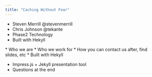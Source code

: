 ```yaml
---
title: "Caching Without Fear"
---
```


* Steven Merrill @stevenmerrill
* Chris Johnson @tekante
* Phase2 Technology
* Built with Hekyll

<div markdown="markdown" class="presenter-note">
* Who we are
* Who we work for
* How you can contact us after, find slides, etc
* Built with Hekyll

  * Impress.js + Jekyll presentation tool
* Questions at the end
</div>